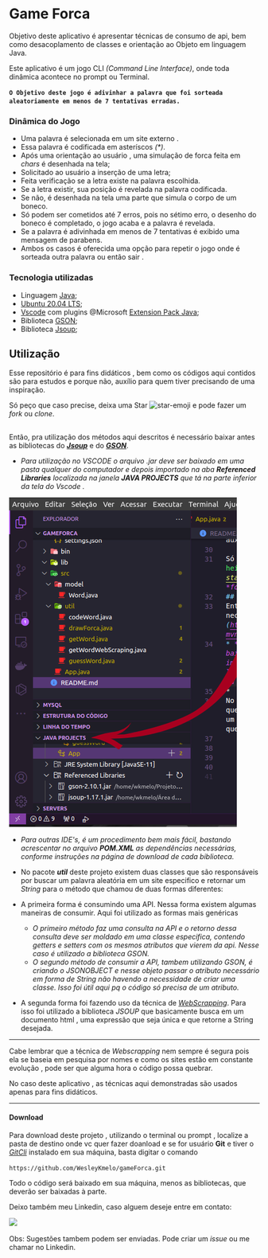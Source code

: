 # Game Forca

Objetivo deste aplicativo é apresentar técnicas de consumo de api, bem como desacoplamento de classes e orientação ao Objeto em linguagem Java.

Este aplicativo é um jogo CLI *(Command Line Interface)*, onde toda dinâmica acontece no prompt ou Terminal.

**`O Objetivo deste jogo é adivinhar a palavra que foi sorteada aleatoriamente em menos de 7 tentativas erradas.`**

### Dinâmica do Jogo
* Uma palavra é selecionada em um site externo . 
* Essa palavra é codificada em asteríscos *(\*)*.
* Após uma orientação ao usuário , uma simulação de forca feita em *chars* é desenhada na tela;
* Solicitado ao usuário a inserção de uma letra;
* Feita verificação se a letra existe na palavra escolhida.
* Se a letra existir, sua posição é revelada na palavra codificada.
* Se não, é desenhada na tela uma parte que simula o corpo de um boneco.
* Só podem ser cometidos até 7 erros, pois no sétimo erro, o desenho do boneco é completado, o jogo acaba e a palavra é revelada.
* Se a palavra é adivinhada em menos de 7 tentativas é exibido uma mensagem de parabens.
* Ambos os casos é oferecida uma opção para repetir o jogo onde é sorteada outra palavra ou então sair .

### Tecnologia utilizadas
* Linguagem [Java](https://docs.oracle.com/en/java/);
* [Ubuntu 20.04 LTS](https://ubuntu.com/);
* [Vscode](https://code.visualstudio.com/download) com plugins @Microsoft [Extension Pack Java](https://marketplace.visualstudio.com/items?itemName=vscjava.vscode-java-pack);
* Biblioteca [GSON](https://mvnrepository.com/artifact/com.google.code.gson/gson);
* Biblioteca [Jsoup](https://jsoup.org/download);

## Utilização 
Esse repositório é para fins didáticos , bem como os códigos aqui contidos são para estudos e porque não, auxílio para quem tiver precisando de uma inspiração.

Só peço que caso precise, deixa uma Star <img width="16" height="16" src="https://img.icons8.com/emoji/16/star-emoji.png" alt="star-emoji"/> e pode fazer um *fork* ou *clone*.
##
Então, pra utilização dos métodos aqui descritos é necessário baixar antes as bibliotecas do ***[Jsoup](https://jsoup.org/download)*** e do ***[GSON](https://mvnrepository.com/artifact/com.google.code.gson/gson)***.
* *Para utilização no VSCODE o arquivo .jar deve ser baixado em uma pasta qualquer do computador e depois importado na aba <strong>Referenced Libraries</strong> localizada na janela <strong>JAVA PROJECTS</strong> que tá na parte inferior da tela do Vscode .* 

<img src = "src/util/Captura de tela de 2023-12-15 15-40-33.png">

* *Para outras IDE's, é um procedimento bem mais fácil, bastando acrescentar no arquivo <strong>POM.XML</strong> as dependências necessárias, conforme instruções na página de download de cada biblioteca.* 

* No pacote ***util*** deste projeto existem duas classes que são responsáveis por buscar um palavra aleatória em um site especifico e retornar um *String* para o método que chamou de duas formas diferentes:
* A primeira forma é consumindo uma API. Nessa forma existem algumas maneiras de consumir. Aqui foi utilizado as formas mais genéricas
    * *O primeiro método faz uma consulta na API e o retorno dessa consulta deve ser moldado em uma classe especifica, contendo getters e setters com os mesmos atributos que vierem da api. Nesse caso é utilizado a biblioteca GSON.*
    * *O segundo método de consumir a API, tambem utilizando GSON, é criando o JSONOBJECT e nesse objeto passar o atributo necessário em forma de String não havendo a necessidade de criar uma classe. Isso foi útil aqui pq o código só precisa de um atributo.*
 

* A segunda forma foi fazendo uso da técnica de *[WebScrapping](https://pt.wikipedia.org/wiki/Coleta_de_dados_web)*. Para isso foi utilizado a biblioteca *JSOUP* que basicamente busca em um documento html , uma expressão que seja única e que retorne a String desejada.
***
Cabe lembrar que a técnica de *Webscrapping* nem sempre é segura pois ela se baseia em pesquisa por nomes e como os sites estão em constante evolução , pode ser que alguma hora o código possa quebrar.

No caso deste aplicativo , as técnicas aqui demonstradas são usados apenas para fins didáticos.

***
#### Download 
Para download deste projeto , utilizando o terminal ou prompt , localize a pasta de destino onde vc quer fazer doanload e se for usuário **Git** e tiver o *[GitCli](https://cli.github.com/)* instalado em sua máquina, basta digitar o comando 

`https://github.com/WesleyKmelo/gameForca.git`

Todo o código será baixado em sua máquina, menos as bibliotecas, que deverão ser baixadas à parte.

Deixo também meu Linkedin, caso alguem deseje entre em contato:

<a href="https://www.linkedin.com/in/wesley-camelo-silva/" target="_blank"><img loading="lazy" src="https://img.shields.io/badge/-LinkedIn-%230077B5?style=for-the-badge&logo=linkedin&logoColor=white" target="_blank"></a>

Obs: Sugestões tambem podem ser enviadas. Pode criar um *issue* ou me chamar no Linkedin.
 


